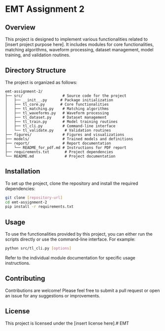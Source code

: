 # EMT Assignment 2

## Overview
This project is designed to implement various functionalities related to [insert project purpose here]. It includes modules for core functionalities, matching algorithms, waveform processing, dataset management, model training, and validation routines.

## Directory Structure
The project is organized as follows:

```
emt-assignment-2/
├── src/                  # Source code for the project
│   ├── __init__.py      # Package initialization
│   ├── tl_core.py       # Core functionalities
│   ├── tl_matching.py    # Matching algorithms
│   ├── tl_waveforms.py   # Waveform processing
│   ├── tl_dataset.py     # Dataset management
│   ├── tl_train.py       # Model training routines
│   ├── tl_cli.py         # Command-line interface
│   └── tl_validate.py     # Validation routines
├── figures/              # Figures and visualizations
├── models/               # Trained models and definitions
├── report/               # Report documentation
│   └── README_for_pdf.md # Instructions for PDF report
├── requirements.txt       # Project dependencies
└── README.md              # Project documentation
```

## Installation
To set up the project, clone the repository and install the required dependencies:

```bash
git clone [repository-url]
cd emt-assignment-2
pip install -r requirements.txt
```

## Usage
To use the functionalities provided by this project, you can either run the scripts directly or use the command-line interface. For example:

```bash
python src/tl_cli.py [options]
```

Refer to the individual module documentation for specific usage instructions.

## Contributing
Contributions are welcome! Please feel free to submit a pull request or open an issue for any suggestions or improvements.

## License
This project is licensed under the [insert license here].#   E M T  
 